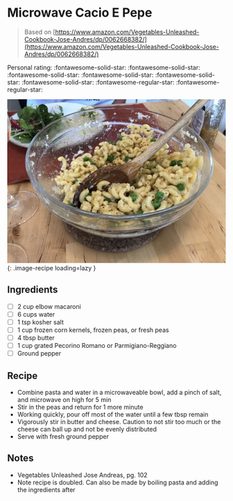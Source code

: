 <!-- Do not modify sections with "AUTO-*". They are updated by make.py -->

# Microwave Cacio E Pepe

> Based on [https://www.amazon.com/Vegetables-Unleashed-Cookbook-Jose-Andres/dp/0062668382/](https://www.amazon.com/Vegetables-Unleashed-Cookbook-Jose-Andres/dp/0062668382/)

<!-- rating=3; (User can specify rating on scale of 1-5) -->
<!-- AUTO-UserRating -->
Personal rating: :fontawesome-solid-star: :fontawesome-solid-star: :fontawesome-solid-star: :fontawesome-solid-star: :fontawesome-solid-star: :fontawesome-solid-star: :fontawesome-regular-star: :fontawesome-regular-star:
<!-- /AUTO-UserRating -->

<!-- name_image=microwave_cacio_e_pepe.jpeg; (User can specify image name if multiple exist) -->
<!-- AUTO-Image -->
![microwave_cacio_e_pepe.jpeg](./microwave_cacio_e_pepe.jpeg){: .image-recipe loading=lazy }
<!-- /AUTO-Image -->

## Ingredients

* [ ] 2 cup elbow macaroni
* [ ] 6 cups water
* [ ] 1 tsp kosher salt
* [ ] 1 cup frozen corn kernels, frozen peas, or fresh peas
* [ ] 4 tbsp butter
* [ ] 1 cup grated Pecorino Romano or Parmigiano-Reggiano
* [ ] Ground pepper

## Recipe

* Combine pasta and water in a microwaveable bowl, add a pinch of salt, and microwave on high for 5 min
* Stir in the peas and return for 1 more minute
* Working quickly, pour off most of the water until a few tbsp remain
* Vigorously stir in butter and cheese. Caution to not stir too much or the cheese can ball up and not be evenly distributed
* Serve with fresh ground pepper

## Notes

* Vegetables Unleashed Jose Andreas, pg. 102
* Note recipe is doubled. Can also be made by boiling pasta and adding the ingredients after
